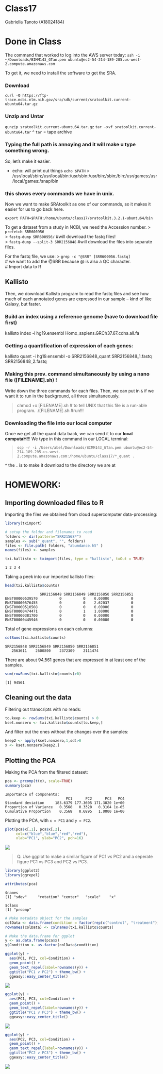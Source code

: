 # Class17
Gabriella Tanoto (A18024184)

# Done in Class

The command that worked to log into the AWS server today:
`ssh -i ~/Downloads/BIMM143_GTan.pem ubuntu@ec2-54-214-189-205.us-west-2.compute.amazonaws.com`

To get it, we need to install the software to get the SRA.

### Download

`curl -O https://ftp-trace.ncbi.nlm.nih.gov/sra/sdk/current/sratoolkit.current-ubuntu64.tar.gz`

### Unzip and Untar

`gunzip sratoolkit.current-ubuntu64.tar.gz`
`tar -xvf sratoolkit.current-ubuntu64.tar` ^ `tar` = tape archive

### Typing the full path is annoying and it will make u type something wrong.

So, let’s make it easier.

- echo: will print out things `echo $PATH` \>
  /usr/local/sbin:/usr/local/bin:/usr/sbin:/usr/bin:/sbin:/bin:/usr/games:/usr/local/games:/snap/bin

### this shows every commands we have in unix.

Now we want to make SRAtoolkit as one of our commands, so it makes it
easier for us to go back here.

`export PATH=$PATH:/home/ubuntu/class17/sratoolkit.3.2.1-ubuntu64/bin`

To get a dataset from a study in NCBI, we need the Accession number. \>
`prefetch SRR600956`  
\> `fastq-dump SRR600956/` \#will download the fastq files!  
\> `fastq-dump --split-3 SRR2156848` \#will download the files into
separate files.

For the fastq file, we use: \> `grep -c "@SRR" [SRR600956.fastq]`  
\# we want to add the @SRR because @ is also a QC character.  
\# Import data to R

## Kallisto

Then, we download Kallisto program to read the fastq files and see how
much of each annotated genes are expressed in our sample – kind of like
Galaxy, but faster.

### Build an index using a reference genome (have to download file first)

kallisto index -i hg19.ensembl Homo_sapiens.GRCh37.67.cdna.all.fa

### Getting a quantification of expression of each genes:

kallisto quant -i hg19.ensembl -o SRR2156848_quant SRR2156848_1.fastq
SRR2156848_2.fastq

### Making this prev. command simultaneously by using a nano file (\[FILENAME\].sh) !

Write down the three commands for each files. Then, we can put in `&` if
we want it to run in the background, all three simultaneously.

> chmod +x \[FILENAME\].sh \# to tell UNIX that this file is a run-able
> program. ./\[FILENAME\].sh \#run!!!

### Downloading the file into our local computer

Once we get all the quant data back, we can send it to our **local
computaH**!!! We type in this command in our LOCAL terminal:

> `scp -r -i /Users/abel/Downloads/BIMM143_GTan.pem ubuntu@ec2-54-214-189-205.us-west-2.compute.amazonaws.com:/home/ubuntu/class17/*_quant .`

^ the `.` is to make it download to the directory we are at

# HOMEWORK:

## Importing downloaded files to R

Importing the files we obtained from cloud supercomputer
data-processing:

``` r
library(tximport)

# setup the folder and filenames to read
folders <- dir(pattern="SRR21568*")
samples <- sub("_quant", "", folders)
files <- file.path( folders, "abundance.h5" )
names(files) <- samples

txi.kallisto <- tximport(files, type = "kallisto", txOut = TRUE)
```

    1 2 3 4 

Taking a peek into our imported kallisto files:

``` r
head(txi.kallisto$counts)
```

                    SRR2156848 SRR2156849 SRR2156850 SRR2156851
    ENST00000539570          0          0    0.00000          0
    ENST00000576455          0          0    2.62037          0
    ENST00000510508          0          0    0.00000          0
    ENST00000474471          0          1    1.00000          0
    ENST00000381700          0          0    0.00000          0
    ENST00000445946          0          0    0.00000          0

Total of gene expressions on each columns:

``` r
colSums(txi.kallisto$counts)
```

    SRR2156848 SRR2156849 SRR2156850 SRR2156851 
       2563611    2600800    2372309    2111474 

There are about 94,561 genes that are expressed in at least one of the
samples.

``` r
sum(rowSums(txi.kallisto$counts)>0)
```

    [1] 94561

## Cleaning out the data

Filtering out transcripts with no reads:

``` r
to.keep <- rowSums(txi.kallisto$counts) > 0
kset.nonzero <- txi.kallisto$counts[to.keep,]
```

And filter out the ones without the changes over the samples:

``` r
keep2 <- apply(kset.nonzero,1,sd)>0
x <- kset.nonzero[keep2,]
```

## Plotting the PCA

Making the PCA from the filtered dataset:

``` r
pca <- prcomp(t(x), scale=TRUE)
summary(pca)
```

    Importance of components:
                                PC1      PC2      PC3   PC4
    Standard deviation     183.6379 177.3605 171.3020 1e+00
    Proportion of Variance   0.3568   0.3328   0.3104 1e-05
    Cumulative Proportion    0.3568   0.6895   1.0000 1e+00

Plotting the PCA, with `x = PC1` and `y = PC2`.

``` r
plot(pca$x[,1], pca$x[,2],
     col=c("blue","blue","red","red"),
     xlab="PC1", ylab="PC2", pch=16)
```

![](class17_HWK_files/figure-commonmark/unnamed-chunk-8-1.png)

> Q. Use ggplot to make a similar figure of PC1 vs PC2 and a seperate
> figure PC1 vs PC3 and PC2 vs PC3.

``` r
library(ggplot2)
library(ggrepel)

attributes(pca)
```

    $names
    [1] "sdev"     "rotation" "center"   "scale"    "x"       

    $class
    [1] "prcomp"

``` r
# Make metadata object for the samples
colData <- data.frame(condition = factor(rep(c("control", "treatment"), each = 2)))
rownames(colData) <- colnames(txi.kallisto$counts)

# Make the data.frame for ggplot 
y <- as.data.frame(pca$x)
y$Condition <- as.factor(colData$condition)

ggplot(y) +
  aes(PC1, PC2, col=Condition) +
  geom_point() +
  geom_text_repel(label=rownames(y)) +
  ggtitle("PC1 v PC2") + theme_bw() +
  ggeasy::easy_center_title()
```

![](class17_HWK_files/figure-commonmark/unnamed-chunk-9-1.png)

``` r
ggplot(y) +
  aes(PC1, PC3, col=Condition) +
  geom_point() +
  geom_text_repel(label=rownames(y)) +
  ggtitle("PC1 v PC3") + theme_bw() +
  ggeasy::easy_center_title()
```

![](class17_HWK_files/figure-commonmark/unnamed-chunk-9-2.png)

``` r
ggplot(y) +
  aes(PC2, PC3, col=Condition) +
  geom_point() +
  geom_text_repel(label=rownames(y)) +
  ggtitle("PC2 v PC3") + theme_bw() +
  ggeasy::easy_center_title()
```

![](class17_HWK_files/figure-commonmark/unnamed-chunk-9-3.png)
